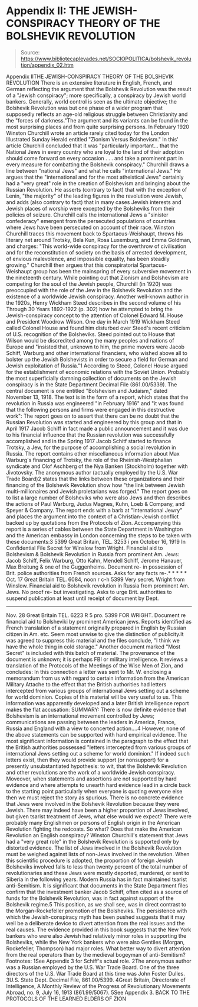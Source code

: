 # Appendix II: THE JEWISH-CONSPIRACY THEORY OF THE BOLSHEVIK REVOLUTION

> Source: https://www.bibliotecapleyades.net/SOCIOPOLITICA/bolshevik_revolution/appendix_02.htm

Appendix IITHE JEWISH-CONSPIRACY THEORY OF THE BOLSHEVIK REVOLUTION
There is an extensive literature in English, French, and German reflecting the argument that the Bolshevik Revolution was the result of a "Jewish conspiracy"; more specifically, a conspiracy by Jewish world bankers. Generally, world control is seen as the ultimate objective; the Bolshevik Revolution was but one phase of a wider program that supposedly reflects an age-old religious struggle between Christianity and the "forces of darkness."The argument and its variants can be found in the most surprising places and from quite surprising persons. In February 1920 Winston Churchill wrote an article rarely cited today for the London Illustrated Sunday Herald entitled "Zionism Versus Bolshevism." In this' article Churchill concluded that it was "particularly important... that the National Jews in every country who are loyal to the land of their adoption should come forward on every occasion . . . and take a prominent part in every measure for combatting the Bolshevik conspiracy." Churchill draws a line between "national Jews" and what he calls "international Jews." He argues that the "international and for the most atheistical Jews" certainly had a "very great" role in the creation of Bolshevism and bringing about the Russian Revolution. He asserts (contrary to fact) that with the exception of Lenin, "the majority" of the leading figures in the revolution were Jewish, and adds (also contrary to fact) that in many cases Jewish interests and Jewish places of worship were excepted by the Bolsheviks from their policies of seizure. Churchill calls the international Jews a "sinister confederacy" emergent from the persecuted populations of countries where Jews have been persecuted on account of their race. Winston Churchill traces this movement back to Spartacus-Weishaupt, throws his literary net around Trotsky, Bela Kun, Rosa Luxemburg, and Emma Goldman, and charges: "This world-wide conspiracy for the overthrow of civilisation and for the reconstitution of society on the basis of arrested development, of envious malevolence, and impossible equality, has been steadily growing."
Churchill then argues that this conspiratorial Spartacus-Weishaupt group has been the mainspring of every subversive movement in the nineteenth century. While pointing out that Zionism and Bolshevism are competing for the soul of the Jewish people, Churchill (in 1920) was preoccupied with the role of the Jew in the Bolshevik Revolution and the existence of a worldwide Jewish conspiracy.
Another well-known author in the 1920s, Henry Wickham Steed describes in the second volume of his Through 30 Years 1892-1922 (p. 302) how he attempted to bring the Jewish-conspiracy concept to the attention of Colonel Edward M. House and President Woodrow Wilson. One day in March 1919 Wickham Steed called Colonel House and found him disturbed over Steed's recent criticism of U.S. recognition of the Bolsheviks. Steed pointed out to House that Wilson would be discredited among the many peoples and nations of Europe and "insisted that, unknown to him, the prime movers were Jacob Schiff, Warburg and other international financiers, who wished above all to bolster up the Jewish Bolshevists in order to secure a field for German and Jewish exploitation of Russia."1 According to Steed, Colonel House argued for the establishment of economic relations with the Soviet Union.
Probably the most superficially damning collection of documents on the Jewish conspiracy is in the State Department Decimal File (861.00/5339). The central document is one entitled "Bolshevism and Judaism," dated November 13, 1918. The text is in the form of a report, which states that the revolution in Russia was engineered "in February 1916" and "it was found that the following persons and firms were engaged in this destructive work":
The report goes on to assert that there can be no doubt that the Russian Revolution was started and engineered by this group and that in April 1917
Jacob Schiff in fact made a public announcement and it was due to his financial influence that the Russian revolution was successfully accomplished and in the Spring 1917 Jacob Schitf started to finance Trotsky, a Jew, for the purpose of accomplishing a social revolution in Russia.
The report contains other miscellaneous information about Max Warburg's financing of Trotsky, the role of the Rheinish-Westphalian syndicate and Olof Aschberg of the Nya Banken (Stockholm) together with Jivotovsky. The anonymous author (actually employed by the U.S. War Trade Board)2 states that the links between these organizations and their financing of the Bolshevik Revolution show how "the link between Jewish multi-millionaires and Jewish proletarians was forged." The report goes on to list a large number of Bolsheviks who were also Jews and then describes the actions of Paul Warburg, Judus Magnes, Kuhn, Loeb & Company, and Speyer & Company.
The report ends with a barb at "International Jewry" and places the argument into the context of a Christian-Jewish conflict backed up by quotations from the Protocols of Zion. Accompanying this report is a series of cables between the State Department in Washington and the American embassy in London concerning the steps to be taken with these documents:3
5399 Great Britain, TEL. 3253 i pm
October 16, 1919 In Confidential File
Secret for Winslow from Wright. Financial aid to Bolshevism & Bolshevik Revolution in Russia from prominent Am. Jews: Jacob Schiff, Felix Warburg, Otto Kahn, Mendell Schiff, Jerome Hanauer, Max Breitung & one of the Guggenheims. Document re- in possession of Brit. police authorities from French sources. Asks for any facts re-.* * * * *
Oct. 17 Great Britain TEL. 6084, noon r c-h 5399 Very secret. Wright from Winslow. Financial aid to Bolshevik revolution in Russia from prominent Am. Jews. No proof re- but investigating. Asks to urge Brit. authorities to suspend publication at least until receipt of document by Dept.
* * * * *
Nov. 28 Great Britain TEL. 6223 R 5 pro. 5399
FOR WRIGHT. Document re financial aid to Bolsheviki by prominent American jews. Reports identified as French translation of a statement originally prepared in English by Russian citizen in Am. etc. Seem most unwise to give the distinction of publicity.It was agreed to suppress this material and the files conclude, "I think we have the whole thing in cold storage."
Another document marked "Most Secret" is included with this batch of material. The provenance of the document is unknown; it is perhaps FBI or military intelligence. It reviews a translation of the Protocols of the Meetings of the Wise Men of Zion, and concludes:
In this connection a letter was sent to Mr. W. enclosing a memorandum from us with regard to certain information from the American Military Attache to the effect that the British authorities had letters intercepted from various groups of international Jews setting out a scheme for world dominion. Copies of this material will be very useful to us.
This information was apparently developed and a later British intelligence report makes the flat accusation:
SUMMARY: There is now definite evidence that Bolshevism is an international movement controlled by Jews; communications are passing between the leaders in America, France, Russia and England with a view to concerted action....4
However, none of the above statements can be supported with hard empirical evidence. The most significant information is contained in the paragraph to the effect that the British authorities possessed "letters intercepted from various groups of international Jews setting out a scheme for world dominion." If indeed such letters exist, then they would provide support (or nonsupport) for a presently unsubstantiated hypothesis: to wit, that the Bolshevik Revolution and other revolutions are the work of a worldwide Jewish conspiracy.
Moveover, when statements and assertions are not supported by hard evidence and where attempts to unearth hard evidence lead in a circle back to the starting point particularly when everyone is quoting everyone else then we must reject the story as spurious. There is no concrete evidence that Jews were involved in the Bolshevik Revolution because they were Jewish. There may indeed have been a higher proportion of Jews involved, but given tsarist treatment of Jews, what else would we expect? There were probably many Englishmen or persons of English origin in the American Revolution fighting the redcoats. So what? Does that make the American Revolution an English conspiracy? Winston Churchill's statement that Jews had a "very great role" in the Bolshevik Revolution is supported only by distorted evidence. The list of Jews involved in the Bolshevik Revolution must be weighed against lists of non-Jews involved in the revolution. When this scientific procedure is adopted, the proportion of foreign Jewish Bolsheviks involved falls to less than twenty percent of the total number of revolutionaries and these Jews were mostly deported, murdered, or sent to Siberia in the following years. Modern Russia has in fact maintained tsarist anti-Semitism.
It is significant that documents in the State Department files confirm that the investment banker Jacob Schiff, often cited as a source of funds for the Bolshevik Revolution, was in fact against support of the Bolshevik regime.5 This position, as we shall see, was in direct contrast to the Morgan-Rockefeller promotion of the Bolsheviks.
The persistence with which the Jewish-conspiracy myth has been pushed suggests that it may well be a deliberate device to divert attention from the real issues and the real causes. The evidence provided in this book suggests that the New York bankers who were also Jewish had relatively minor roles in supporting the Bolsheviks, while the New York bankers who were also Gentiles (Morgan, Rockefeller, Thompson) had major roles.
What better way to divert attention from the real operators than by the medieval bogeyman of anti-Semitism?
Footnotes:
1See Appendix 3 for Schiff's actual role.
2The anonymous author was a Russian employed by the U.S. War Trade Board. One of the three directors of the U.S. War Trade Board at this time was John Foster Dulles.
3U.S. State Dept. Decimal File, 861.00/5399.
4Great Britain, Directorate of Intelligence, A Monthly Review of the Progress of Revolutionary Movements Abroad, no. 9, July 16, 1913 (861.99/5067).
5See Appendix 3.
BACK TO THE PROTOCOLS OF THE LEARNED ELDERS OF ZION

